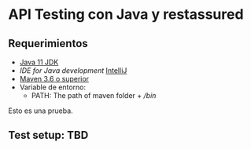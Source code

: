 # API Testing con Java y restassured




## Requerimientos

* [Java 11 JDK](https://www.oracle.com/technetwork/java/javase/downloads/jdk11-downloads-5066655.html)
* _IDE for Java development_ [IntelliJ](https://www.jetbrains.com/idea/)
* [Maven 3.6 o superior](https://maven.apache.org/)
* Variable  de entorno: 
	* PATH: The path of maven folder + _/bin_


Esto es una prueba.




## Test setup: TBD

